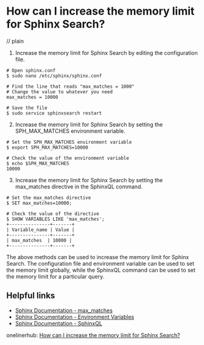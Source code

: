 # How can I increase the memory limit for Sphinx Search?
// plain

1. Increase the memory limit for Sphinx Search by editing the configuration file.

```
# Open sphinx.conf
$ sudo nano /etc/sphinx/sphinx.conf

# Find the line that reads "max_matches = 1000"
# Change the value to whatever you need
max_matches = 10000

# Save the file
$ sudo service sphinxsearch restart
```

2. Increase the memory limit for Sphinx Search by setting the SPH_MAX_MATCHES environment variable.

```
# Set the SPH_MAX_MATCHES environment variable
$ export SPH_MAX_MATCHES=10000

# Check the value of the environment variable
$ echo $SPH_MAX_MATCHES
10000
```

3. Increase the memory limit for Sphinx Search by setting the max_matches directive in the SphinxQL command.

```
# Set the max_matches directive
$ SET max_matches=10000;

# Check the value of the directive
$ SHOW VARIABLES LIKE 'max_matches';
+---------------+-------+
| Variable_name | Value |
+---------------+-------+
| max_matches  | 10000 |
+---------------+-------+
```

The above methods can be used to increase the memory limit for Sphinx Search. The configuration file and environment variable can be used to set the memory limit globally, while the SphinxQL command can be used to set the memory limit for a particular query.

## Helpful links

- [Sphinx Documentation - max_matches](http://sphinxsearch.com/docs/current.html#conf-max-matches)
- [Sphinx Documentation - Environment Variables](http://sphinxsearch.com/docs/current.html#envvars)
- [Sphinx Documentation - SphinxQL](http://sphinxsearch.com/docs/current.html#sphinxql-set-variable)

onelinerhub: [How can I increase the memory limit for Sphinx Search?](https://onelinerhub.com/sphinxsearch/how-can-i-increase-the-memory-limit-for-sphinx-search)